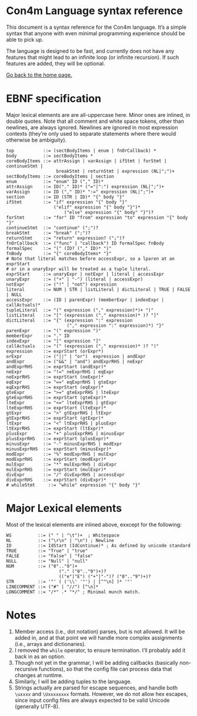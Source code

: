# Con4m Language syntax reference

This document is a syntax reference for the Con4m language.   It’s a simple syntax that anyone with even minimal programming experience should be able to pick up.

The language is designed to be fast, and currently does not have any features that might lead to an infinite loop (or infinite recursion). If such features are added, they will be optional.

[Go back to the home page.](https://github.com/crashappsec/con4m)

# EBNF specification

Major lexical elements are  are all-uppercase here. Minor ones are inlined, in double quotes. Note that all comment and white space tokens, other than newlines, are always ignored.  Newlines
are ignored in most expression contexts (they’re only used to separate statements where there would otherwise be ambiguity).

```ebnf
top           ::= (sectBodyItems | enum | fnOrCallback) *
body          ::= sectBodyItems *
coreBodyItems ::= attrAssign | varAssign | ifStmt | forStmt | continueStmt |
                   breakStmt | returnStmt | expression (NL|";")+
sectBodyItems ::= coreBodyItems | section
enum          ::= "enum" ID ("," ID)*	   
attrAssign    ::= ID("." ID)* ("="|":") expression (NL|";")+
varAssign     ::= ID ("," ID)* ":=" expression (NL|";")+
section       ::= ID (STR | ID)* "{" body "}" 
ifStmt        ::= "if" expression "{" body "}" 
                  ("elif" expression "{" body "}")*
	 	              ("else" expression "{" body" "}")?
forStmt       ::= "for" ID "from" expression "to" expression "{" body "}"
continueStmt  ::= "continue" (";")?
breakStmt     ::= "break" (";")?
returnStmt    ::= "return" expression? (";")?
fnOrCallback  ::= ("func" | "callback") ID formalSpec fnBody
formalSpec    ::= "(" (ID? ("," ID)* ")"
fnBody        ::= "{" coreBodyItems* "}"
# Note that literal matches before accessExpr, so a lparen at an exprStart
# or in a unaryExpr will be treated as a tuple literal.
exprStart     ::= unaryExpr | notExpr | literal | accessExpr
unaryExpr     ::= ("+" | "-") (literal | accessExpr)
notExpr       ::= ("!" | "not") expression
literal       ::= NUM | STR | listLiteral | dictLiteral | TRUE | FALSE | NULL
accessExpr    ::= (ID | parenExpr) (memberExpr | indexExpr | callActuals)* 
tupleLiteral  ::= "(" expression ("," expression)*)+ ")"
listLiteral   ::= "[" (expression ("," expression)* )? "]"
dictLiteral   ::= "{" (expression ":" expression
                       ("," expression ":" expression)*) "}"
parenExpr     ::= "(" expression ")"
memberExpr    ::= "." ID 
indexExpr     ::= "[" expression "]"
callActuals   ::= "(" (expression ("," expression)* )? ")"
expression    ::= exprStart (orExpr*)
orExpr        ::= ("||" | "or")  expression | andExpr
andExpr       ::= ("&&" | "and") andExprRHS | neExpr
andExprRHS    ::= exprStart (andExpr)*
neExpr        ::= "!=" neExprRHS | eqExpr
neExprRHS     ::= exprStart (neExpr)*
eqExpr        ::= "==" eqExprRHS | gteExpr
eqExprRHS     ::= exprStart (eqExpr)*
gteExpr       ::= ">=" gteExprRHS | lteExpr
gteExprRHS    ::= exprStart (gteExpr)*
lteExpr       ::= "<=" lteExprRHS | gtExpr
lteExprRHS    ::= exprStart (lteExpr)*
gtExpr        ::= ">" gtExprRHS | ltExpr
gtExprRHS     ::= exprStart (gtExpr)*
ltExpr        ::= "<" ltExprRHS | plusExpr
ltExprRHS     ::= exprStart (ltExpr)*
plusExpr      ::= "+" plusExprRHS | minusExpr
plusExprRHS   ::= exprStart (plusExpr)*
minusExpr     ::= "-" minusExprRHS | modExpr
minusExprRHS  ::= exprStart (minusExpr)*
modExpr       ::= "%" modExprRHS | mulExpr
modExprRHS    ::= exprStart (modExpr)*
mulExpr       ::= "*" mulExprRHS | divExpr
mulExprRHS    ::= exprStart (mulExpr)*
divExpr       ::= "/" divExprRHS | accessExpr 
divExprRHS    ::= exprStart (divExpr)*
# whileStmt     ::= "while" expression "{" body "}"
```

# Major Lexical elements

Most of the lexical elements are inlined above, exxcept for the following:

```ebnf
WS          ::= (" " | "\t")+  ; Whitespace
NL          ::= ("\r\n" | "\n") ; Newline
ID          ::= IdStart (IdContinue)* ; As defined by unicode standard
TRUE        ::= "True" | "true"
FALSE       ::= "False" | "false"
NULL        ::= "Null" | "null"
NUM         ::= ("0".."9")+
                    ("." ("0".."9")+)?
                    (("e"|"E") ("+"|"-")? ("0".."9")+)?
STR         ::= '"' ( ('\\' '"') | [^"\n] )* '"'
LINECOMMENT ::= ("#" | "//") [^\n]*
LONGCOMMENT ::= "/*" .* "*/" ; Minimal munch match.
```

# Notes

1. Member access (i.e., dot notation) parses, but is not allowed.  It will be added in, and at that point we will handle more complex assignments (i.e., arrays and dictionaries).
2. I removed the `while` operator, to ensure termination. I’ll probably add it back in as an option.
3. Though not yet in the grammar, I will be adding callbacks (basically non-recursive functions), so that the config file can process data that changes at runtime.
4. Similarly, I will be adding tuples to the language.
5. Strings actually are parsed for escape sequences, and handle both `\uxxxx` and `\Uxxxxxxxx` formats. However, we do not allow hex escapes, since input config files are always expected to be valid Unicode (generally UTF-8).